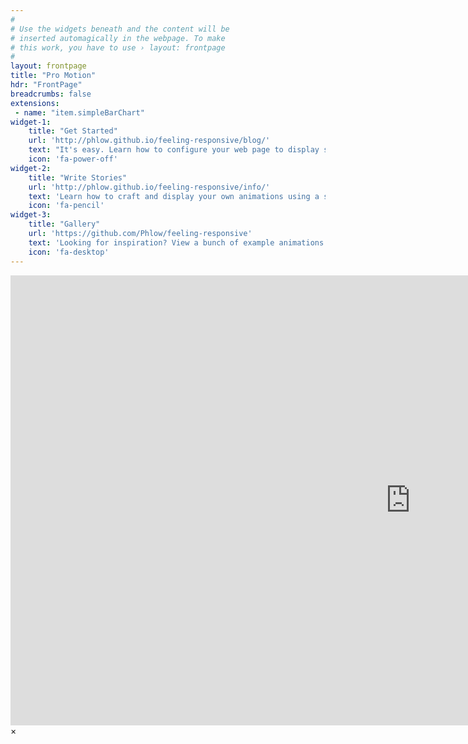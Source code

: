 ```yaml
---
#
# Use the widgets beneath and the content will be
# inserted automagically in the webpage. To make
# this work, you have to use › layout: frontpage
#
layout: frontpage
title: "Pro Motion"
hdr: "FrontPage"
breadcrumbs: false
extensions:
 - name: "item.simpleBarChart"
widget-1:
    title: "Get Started"
    url: 'http://phlow.github.io/feeling-responsive/blog/'
    text: "It's easy. Learn how to configure your web page to display stunning web animations."
    icon: 'fa-power-off'
widget-2:
    title: "Write Stories"
    url: 'http://phlow.github.io/feeling-responsive/info/'
    text: 'Learn how to craft and display your own animations using a simple JSON language.'
    icon: 'fa-pencil'
widget-3:
    title: "Gallery"
    url: 'https://github.com/Phlow/feeling-responsive'
    text: 'Looking for inspiration? View a bunch of example animations and see what can be created.'
    icon: 'fa-desktop'
---
```



<div id="videoModal" class="reveal-modal large" data-reveal="">
  <div class="flex-video widescreen vimeo" style="display: block;">
    <iframe width="1280" height="720" src="https://www.youtube.com/embed/3b5zCFSmVvU" frameborder="0" allowfullscreen></iframe>
  </div>
  <a class="close-reveal-modal">&#215;</a>
</div>
